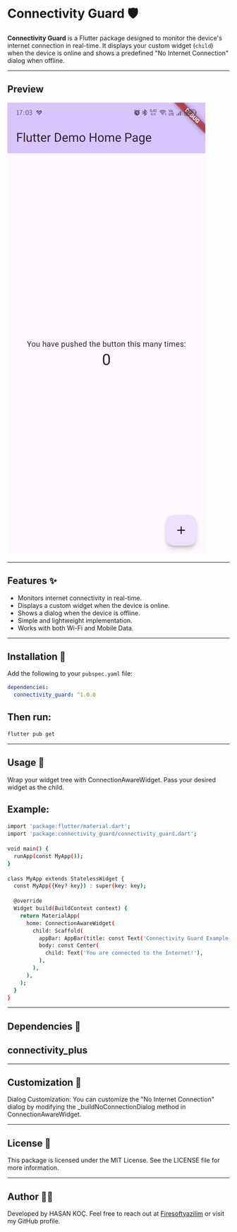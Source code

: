 # Connectivity Guard 🛡️

**Connectivity Guard** is a Flutter package designed to monitor the device's internet connection in real-time. It displays your custom widget (`child`) when the device is online and shows a predefined "No Internet Connection" dialog when offline.

---
## Preview
![connectivity_guard](https://raw.githubusercontent.com/Firesoftyazilim/connectivity_guard/refs/heads/main/ss.gif)

---

## Features ✨
- Monitors internet connectivity in real-time.
- Displays a custom widget when the device is online.
- Shows a dialog when the device is offline.
- Simple and lightweight implementation.
- Works with both Wi-Fi and Mobile Data.

---

## Installation 🚀

Add the following to your `pubspec.yaml` file:

```yaml
dependencies:
  connectivity_guard: ^1.0.0

```

## Then run:
```bash
flutter pub get
```
---


## Usage 📖
Wrap your widget tree with ConnectionAwareWidget. Pass your desired widget as the child.

## Example:
```bash
import 'package:flutter/material.dart';
import 'package:connectivity_guard/connectivity_guard.dart';

void main() {
  runApp(const MyApp());
}

class MyApp extends StatelessWidget {
  const MyApp({Key? key}) : super(key: key);

  @override
  Widget build(BuildContext context) {
    return MaterialApp(
      home: ConnectionAwareWidget(
        child: Scaffold(
          appBar: AppBar(title: const Text('Connectivity Guard Example')),
          body: const Center(
            child: Text('You are connected to the Internet!'),
          ),
        ),
      ),
    );
  }
}
```

---

## Dependencies 🎨
 connectivity_plus
---

---

## Customization 🎨
Dialog Customization:
You can customize the "No Internet Connection" dialog by modifying the _buildNoConnectionDialog method in ConnectionAwareWidget.

---

## License 📄
This package is licensed under the MIT License. See the LICENSE file for more information.

---

## Author 👨‍💻
Developed by HASAN KOÇ.
Feel free to reach out at [Firesoftyazilim](https://github.com/Firesoftyazilim) or visit my GitHub profile.



